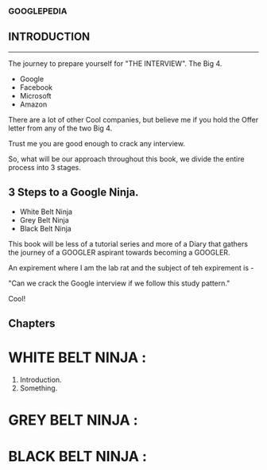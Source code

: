 ### GOOGLEPEDIA

## INTRODUCTION
---

The journey to prepare yourself for "THE INTERVIEW". The Big 4.

* Google
* Facebook
* Microsoft
* Amazon

There are a lot of other Cool companies, but believe me if you hold the Offer letter from any of the two Big 4.

Trust me you are good enough to crack any interview.

So, what will be our approach throughout this book, we divide the entire process into 3 stages.

## 3 Steps to a Google Ninja.

* White Belt Ninja
* Grey Belt Ninja
* Black Belt Ninja

This book will be less of a tutorial series and more of a Diary that gathers the journey of a GOOGLER aspirant towards becoming a GOOGLER.

An expirement where I am the lab rat and the subject of teh expirement is -

"Can we crack the Google interview if we follow this study pattern."

Cool!

## Chapters

# WHITE BELT NINJA :

1. Introduction.
2. Something.

# GREY BELT NINJA :

# BLACK BELT NINJA :
